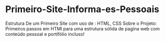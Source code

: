 # Primeiro-Site-Informa-es-Pessoais
Estrutura De um Primeiro Site com uso de : HTML, CSS
Sobre o Projeto: Primeiros passos em HTMl para uma estrutura sólida de pagina web com conteúdo pessoal e portifólio incluso!